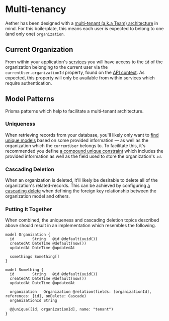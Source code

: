 # Multi-tenancy

Aether has been designed with a [multi-tenant (a.k.a Team) architecture](https://en.wikipedia.org/wiki/Multitenancy) in mind. For this boilerplate, this means each user is expected to belong to one (and only one) `organization`.

## Current Organization

From within your application's [services](https://redwoodjs.com/docs/services) you will have access to the `id` of the organization belonging to the current user via the `currentUser.organizationId` property, found on the [API context](https://redwoodjs.com/docs/graphql#context). As expected, this property will only be available from within services which require authentication.

## Model Patterns

Prisma patterns which help to facilitate a multi-tenant architecture.

### Uniqueness

When retrieving records from your database, you'll likely only want to [find unique models](https://www.prisma.io/docs/reference/api-reference/prisma-client-reference#findunique) based on some provided information — as well as the organization which the `currentUser` belongs to. To facilitate this, it's recommended you define [a compound unique constraint](https://www.prisma.io/docs/reference/api-reference/prisma-schema-reference#unique-1) which includes the provided information as well as the field used to store the organization's `id`.

### Cascading Deletion

When an organization is deleted, it'll likely be desirable to delete all of the organization's related-records. This can be achieved by configuring [a cascading delete](https://www.prisma.io/docs/guides/database/advanced-database-tasks/cascading-deletes) when defining the foreign key relationship between the organization model and others.

### Putting It Together

When combined, the uniqueness and cascading deletion topics described above should result in an implementation which resembles the following.

```prisma
model Organization {
  id        String   @id @default(uuid())
  createdAt DateTime @default(now())
  updatedAt DateTime @updatedAt

  somethings Something[]
}

model Something {
  id        String   @id @default(uuid())
  createdAt DateTime @default(now())
  updatedAt DateTime @updatedAt

  organization   Organization @relation(fields: [organizationId], references: [id], onDelete: Cascade)
  organizationId String

  @@unique([id, organizationId], name: "tenant")
}
```
